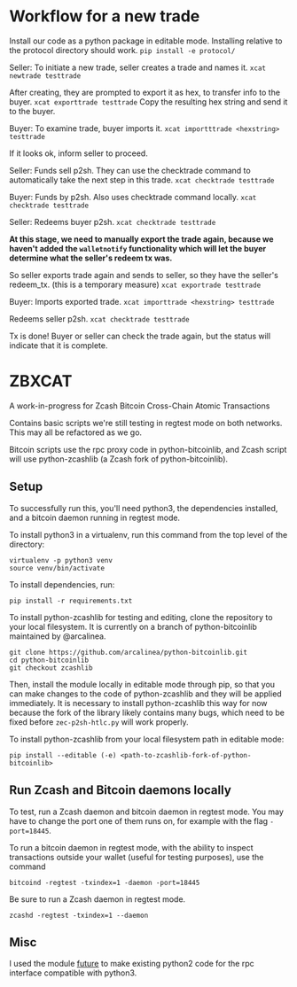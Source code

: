 # Workflow for a new trade

Install our code as a python package in editable mode. Installing relative to the protocol directory should work.
`pip install -e protocol/`

Seller:
To initiate a new trade, seller creates a trade and names it.
`xcat newtrade testtrade`

After creating, they are prompted to export it as hex, to transfer info to the buyer.
`xcat exporttrade testtrade`
Copy the resulting hex string and send it to the buyer.

Buyer:
To examine trade, buyer imports it.
`xcat importttrade <hexstring> testtrade`

If it looks ok, inform seller to proceed.

Seller:
Funds sell p2sh. They can use the checktrade command to automatically take the next step in this trade.
`xcat checktrade testtrade`

Buyer:
Funds by p2sh. Also uses checktrade command locally.
`xcat checktrade testtrade`

Seller:
Redeems buyer p2sh.
`xcat checktrade testtrade`

**At this stage, we need to manually export the trade again, because we haven't added the `walletnotify` functionality which will let the buyer determine what the seller's redeem tx was.**

So seller exports trade again and sends to seller, so they have the seller's redeem_tx. (this is a temporary measure)
`xcat exportrade testtrade`

Buyer:
Imports exported trade.
`xcat importtrade <hexstring> testtrade`

Redeems seller p2sh.
`xcat checktrade testtrade`

Tx is done! Buyer or seller can check the trade again, but the status will indicate that it is complete.

# ZBXCAT

A work-in-progress for Zcash Bitcoin Cross-Chain Atomic Transactions

Contains basic scripts we're still testing in regtest mode on both networks. This may all be refactored as we go.

Bitcoin scripts use the rpc proxy code in python-bitcoinlib, and Zcash script will use python-zcashlib (a Zcash fork of python-bitcoinlib).

## Setup

To successfully run this, you'll need python3, the dependencies installed, and a bitcoin daemon running in regtest mode.

To install python3 in a virtualenv, run this command from the top level of the directory:
```
virtualenv -p python3 venv
source venv/bin/activate
```

To install dependencies, run:
```
pip install -r requirements.txt
```

To install python-zcashlib for testing and editing, clone the repository to your local filesystem. It is currently on a branch of python-bitcoinlib maintained by @arcalinea.

```
git clone https://github.com/arcalinea/python-bitcoinlib.git
cd python-bitcoinlib
git checkout zcashlib
```

Then, install the module locally in editable mode through pip, so that you can make changes to the code of python-zcashlib and they will be applied immediately. It is necessary to install python-zcashlib this way for now because the fork of the library likely contains many bugs, which need to be fixed before `zec-p2sh-htlc.py` will work properly.

To install python-zcashlib from your local filesystem path in editable mode:

`pip install --editable (-e) <path-to-zcashlib-fork-of-python-bitcoinlib>`

## Run Zcash and Bitcoin daemons locally

To test, run a Zcash daemon and bitcoin daemon in regtest mode. You may have to change the port one of them runs on, for example with the flag `-port=18445`.

To run a bitcoin daemon in regtest mode, with the ability to inspect transactions outside your wallet (useful for testing purposes), use the command
```
bitcoind -regtest -txindex=1 -daemon -port=18445
```

Be sure to run a Zcash daemon in regtest mode.
```
zcashd -regtest -txindex=1 --daemon
```

## Misc

I used the module [future](http://python-future.org/futurize.html) to make existing python2 code for the rpc interface compatible with python3.
